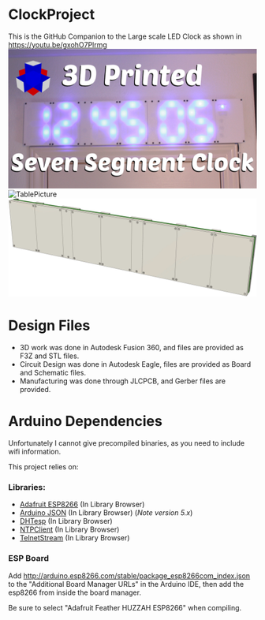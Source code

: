 # ClockProject
This is the GitHub Companion to the Large scale LED Clock as shown in https://youtu.be/gxohO7Plrmg
![Thumbnail](https://github.com/Zindswini/ClockProject/blob/master/images/thumbnail.jpg?raw=true) 
![TablePicture](https://github.com/Zindswini/ClockProject/blob/master/images/TablePicture.png?raw=true) ![Fusion Render](https://github.com/Zindswini/ClockProject/blob/master/images/fusionrender.png?raw=true)

# Design Files
- 3D work was done in Autodesk Fusion 360, and files are provided as F3Z and STL files.
- Circuit Design was done in Autodesk Eagle, files are provided as Board and Schematic files.
- Manufacturing was done through JLCPCB, and Gerber files are provided.

# Arduino Dependencies
Unfortunately I cannot give precompiled binaries, as you need to include wifi information.

This project relies on:
### Libraries:
- [Adafruit ESP8266](https://github.com/adafruit/Adafruit_ESP8266) (In Library Browser)
- [Arduino JSON](https://github.com/bblanchon/ArduinoJson/tree/5.x)  (In Library Browser) (*Note version 5.x*)
- [DHTesp](https://github.com/beegee-tokyo/DHTesp) (In Library Browser)
- [NTPClient](https://github.com/arduino-libraries/NTPClient) (In Library Browser)
- [TelnetStream](https://github.com/jandrassy/TelnetStream) (In Library Browser)

### ESP Board
Add http://arduino.esp8266.com/stable/package_esp8266com_index.json to the "Additional Board Manager URLs" in the Arduino IDE, then add the esp8266 from inside the board manager.

Be sure to select "Adafruit Feather HUZZAH ESP8266" when compiling.
